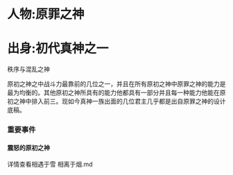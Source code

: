 # 人物:原罪之神

# 出身:初代真神之一
秩序与混乱之神

原初之神之中战斗力最靠前的几位之一，并且在所有原初之神中原罪之神的能力是最为均衡的。其他原初之神所具有的能力他都具有一部分并且每一种能力他能在原初之神中排入前三。现如今真神一族出面的几位君主几乎都是出自原罪之神的设计底稿。

### 重要事件
#### 震怒的原初之神
详情查看相遇于雪 相离于烟.md
